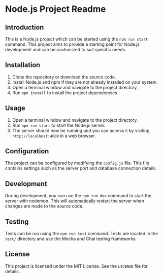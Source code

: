 # Node.js Project Readme

## Introduction

This is a Node.js project which can be started using the `npm run start` command. This project aims to provide a starting point for Node.js development and can be customized to suit specific needs.

## Installation

1. Clone the repository or download the source code.
2. Install Node.js and npm if they are not already installed on your system.
3. Open a terminal window and navigate to the project directory.
4. Run `npm install` to install the project dependencies.

## Usage

1. Open a terminal window and navigate to the project directory.
2. Run `npm run start` to start the Node.js server.
3. The server should now be running and you can access it by visiting `http://localhost:4000` in a web browser.

## Configuration

The project can be configured by modifying the `config.js` file. This file contains settings such as the server port and database connection details.

## Development

During development, you can use the `npm run dev` command to start the server with nodemon. This will automatically restart the server when changes are made to the source code.

## Testing

Tests can be run using the `npm run test` command. Tests are located in the `test/` directory and use the Mocha and Chai testing frameworks.

## License

This project is licensed under the MIT License. See the `LICENSE` file for details.
